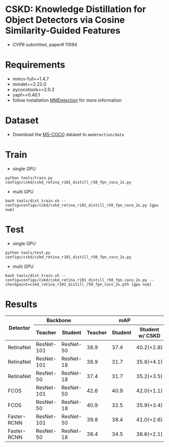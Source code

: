 # CSKD: Knowledge Distillation for Object Detectors via Cosine Similarity-Guided Features
* CVPR submitted, paper# 11094

# Requirements
* mmcv-full==1.4.7
* mmdet==2.22.0
* pycocotools==2.0.2
* yapf==0.40.1
* follow installation [MMDetection](https://mmdetection.readthedocs.io/en/stable/get_started.html) for more information

# Dataset
* Download the [MS-COCO](https://cocodataset.org/#home) dataset to ```mmdetection/data```

# Train

* single GPU
```
python tools/train.py configs/cskd/cskd_retina_r101_distill_r50_fpn_coco_2x.py
```

* multi GPU
```
bash tools/dist_train.sh --config=configs/cskd/cskd_retina_r101_distill_r50_fpn_coco_2x.py [gpu num]
```

# Test

* single GPU
```
python tools/test.py configs/cskd/cskd_retina_r101_distill_r50_fpn_coco_2x.py 
```

* multi GPU
```
bash tools/dist_train.sh --config=configs/cskd/cskd_retina_r101_distill_r50_fpn_coco_2x.py --checkpoint=cskd_retina_r101_distill_r50_fpn_coco_2x.pth [gpu num]
```

# Results
<table class="tg">
<thead>
  <tr>
    <th class="tg-9wq8" rowspan="2">Detector</th>
    <th class="tg-9wq8" colspan="2">Backbone</th>
    <th class="tg-9wq8" colspan="3">mAP</th>
    <th class="tg-9wq8" rowspan="2">Config</th>
    <th class="tg-9wq8" rowspan="2">Model</th>
  </tr>
  <tr>
    <th class="tg-lboi">Teacher</th>
    <th class="tg-lboi">Student</th>
    <th class="tg-9wq8">Teacher</th>
    <th class="tg-9wq8">Student</th>
    <th class="tg-9wq8">Student w/ CSKD</th>
  </tr>
</thead>
<tbody>
  <tr>
    <td class="tg-9wq8">RetinaNet</td>
    <td class="tg-lboi">ResNet-101</td>
    <td class="tg-9wq8">ResNet-50</td>
    <td class="tg-9wq8">38.9</td>
    <td class="tg-9wq8">37.4</td>
    <td class="tg-9wq8">40.2(+2.8)</td>
    <td class="tg-lboi"><a href="https://github.com/paper-id-11094/CSKD/blob/master/configs/cskd/cskd_retina_r101_distill_r50_fpn_coco_2x.py" target="_blank" rel="noopener noreferrer">config</a></td>
    <td class="tg-lboi"><a href="https://drive.google.com/file/d/1zMolp7o8QjS6B8DSEjJBprVAT7RRu4H3/view?usp=sharing" target="_blank" rel="noopener noreferrer">model</a></td>
  </tr>
  <tr>
    <td class="tg-9wq8">RetinaNet</td>
    <td class="tg-9wq8">ResNet-101</td>
    <td class="tg-9wq8">ResNet-18</td>
    <td class="tg-9wq8">38.9</td>
    <td class="tg-9wq8">31.7</td>
    <td class="tg-9wq8">35.8(+4.1)</td>
    <td class="tg-9wq8"><a href="https://github.com/paper-id-11094/CSKD/blob/master/configs/cskd/cskd_retina_r101_distill_r18_fpn_coco_1x.py" target="_blank" rel="noopener noreferrer">config</a></td>
    <td class="tg-9wq8"><a href="https://drive.google.com/file/d/1vNKt7pJzTmI4tTQX9j-4INEL21MLNOPO/view?usp=sharing" target="_blank" rel="noopener noreferrer">model</a></td>
  </tr>
  <tr>
    <td class="tg-9wq8">RetinaNet</td>
    <td class="tg-9wq8">ResNet-50</td>
    <td class="tg-9wq8">ResNet-18</td>
    <td class="tg-9wq8">37.4</td>
    <td class="tg-9wq8">31.7</td>
    <td class="tg-9wq8">35.2(+3.5)</td>
    <td class="tg-9wq8"><a href="https://github.com/paper-id-11094/CSKD/blob/master/configs/cskd/cskd_retina_r50_distill_r18_fpn_coco_1x.py" target="_blank" rel="noopener noreferrer">config</a></td>
    <td class="tg-9wq8"><a href="https://drive.google.com/file/d/1-x-6pAXE1eMpoUAqdNoV_Z7p_v20S5MF/view?usp=sharing" target="_blank" rel="noopener noreferrer">model</a></td>
  </tr>
  <tr>
    <td class="tg-9wq8">FCOS</td>
    <td class="tg-lboi">ResNet-101</td>
    <td class="tg-9wq8">ResNet-50</td>
    <td class="tg-9wq8">42.6</td>
    <td class="tg-9wq8">40.9</td>
    <td class="tg-9wq8">42.0(+1.1)</td>
    <td class="tg-9wq8"><a href="https://github.com/paper-id-11094/CSKD/blob/master/configs/cskd/cskd_fcos_r101_distill_r50_fpn_coco_2x.py" target="_blank" rel="noopener noreferrer">config</a></td>
    <td class="tg-9wq8"><a href="https://drive.google.com/file/d/1Qo-RPogCUNESU4Vn5MrFdFzhCDoF9cnf/view?usp=sharing" target="_blank" rel="noopener noreferrer">model</a></td>
  </tr>
  <tr>
    <td class="tg-9wq8">FCOS</td>
    <td class="tg-9wq8">ResNet-50</td>
    <td class="tg-9wq8">ResNet-18</td>
    <td class="tg-9wq8">40.9</td>
    <td class="tg-9wq8">32.5</td>
    <td class="tg-9wq8">35.9(+3.4)</td>
    <td class="tg-lboi"><a href="https://github.com/paper-id-11094/CSKD/blob/master/configs/cskd/cskd_fcos_r50_distill_r18_fpn_coco_1x.py" target="_blank" rel="noopener noreferrer">config</a></td>
    <td class="tg-lboi"><a href="https://drive.google.com/file/d/17q6IxzsRKUr6Vk-fbEL9IyRUCuA-cKXj/view?usp=sharing" target="_blank" rel="noopener noreferrer">model</a></td>
  </tr>
  <tr>
    <td class="tg-lboi">Faster-RCNN</td>
    <td class="tg-lboi">ResNet-101</td>
    <td class="tg-9wq8">ResNet-50</td>
    <td class="tg-9wq8">39.8</td>
    <td class="tg-9wq8">38.4</td>
    <td class="tg-9wq8">41.0(+2.6)</td>
    <td class="tg-lboi"><a href="https://github.com/paper-id-11094/CSKD/blob/master/configs/cskd/cskd_faster_rcnn_r50_distill_r18_fpn_coco_1x.py" target="_blank" rel="noopener noreferrer">config</a></td>
    <td class="tg-lboi"><a href="https://drive.google.com/file/d/1kTXFLXQf8I72DDlpsnnObG0RWn8oQfcT/view?usp=sharing" target="_blank" rel="noopener noreferrer">model</a></td>
  </tr>
  <tr>
    <td class="tg-lboi">Faster-RCNN</td>
    <td class="tg-9wq8">ResNet-50</td>
    <td class="tg-9wq8">ResNet-18</td>
    <td class="tg-9wq8">38.4</td>
    <td class="tg-9wq8">34.5</td>
    <td class="tg-9wq8">36.6(+2.1)</td>
    <td class="tg-lboi"><a href="https://github.com/paper-id-11094/CSKD/blob/master/configs/cskd/cskd_faster_rcnn_r50_distill_r18_fpn_coco_1x.py" target="_blank" rel="noopener noreferrer">config</a></td>
    <td class="tg-lboi"><a href="https://drive.google.com/file/d/1tCZkGCewu2DWdHuc-NcdPSquZLpJ8AST/view?usp=sharing" target="_blank" rel="noopener noreferrer">model</a></td>
  </tr>
</tbody>
</table>